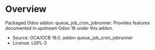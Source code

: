 # Overview

Packaged Odoo addon: queue_job_cron_jobrunner. Provides features documented in upstream Odoo 16 under this addon.

- Source: OCA/OCB 16.0, addon queue_job_cron_jobrunner
- License: LGPL-3
